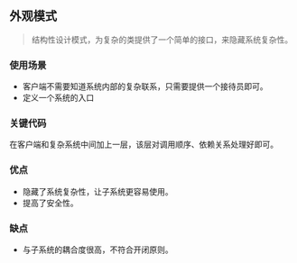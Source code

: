 ## 外观模式

> 结构性设计模式，为复杂的类提供了一个简单的接口，来隐藏系统复杂性。



### 使用场景

- 客户端不需要知道系统内部的复杂联系，只需要提供一个接待员即可。
- 定义一个系统的入口



### 关键代码

在客户端和复杂系统中间加上一层，该层对调用顺序、依赖关系处理好即可。



### 优点

- 隐藏了系统复杂性，让子系统更容易使用。
- 提高了安全性。



### 缺点

- 与子系统的耦合度很高，不符合开闭原则。





